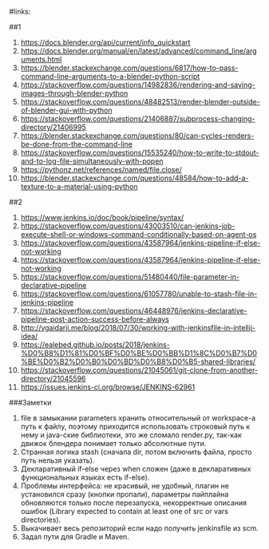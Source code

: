 #links:

##1

1. https://docs.blender.org/api/current/info_quickstart
2. https://docs.blender.org/manual/en/latest/advanced/command_line/arguments.html
3. https://blender.stackexchange.com/questions/6817/how-to-pass-command-line-arguments-to-a-blender-python-script
4. https://stackoverflow.com/questions/14982836/rendering-and-saving-images-through-blender-python
5. https://stackoverflow.com/questions/48482513/render-blender-outside-of-blender-gui-with-python
6. https://stackoverflow.com/questions/21406887/subprocess-changing-directory/21406995
7. https://blender.stackexchange.com/questions/80/can-cycles-renders-be-done-from-the-command-line
8. https://stackoverflow.com/questions/15535240/how-to-write-to-stdout-and-to-log-file-simultaneously-with-popen
9. https://pythonz.net/references/named/file.close/
10. https://blender.stackexchange.com/questions/48584/how-to-add-a-texture-to-a-material-using-python

##2

1. https://www.jenkins.io/doc/book/pipeline/syntax/
2. https://stackoverflow.com/questions/43003510/can-jenkins-job-execute-shell-or-windows-command-conditionally-based-on-agent-os
3. https://stackoverflow.com/questions/43587964/jenkins-pipeline-if-else-not-working
4. https://stackoverflow.com/questions/43587964/jenkins-pipeline-if-else-not-working
5. https://stackoverflow.com/questions/51480440/file-parameter-in-declarative-pipeline
6. https://stackoverflow.com/questions/61057780/unable-to-stash-file-in-jenkins-pipeline
7. https://stackoverflow.com/questions/46448976/jenkins-declarative-pipeline-post-action-success-before-always
8. http://vgaidarji.me/blog/2018/07/30/working-with-jenkinsfile-in-intellij-idea/
9. https://ealebed.github.io/posts/2018/jenkins-%D0%B8%D1%81%D0%BF%D0%BE%D0%BB%D1%8C%D0%B7%D0%BE%D0%B2%D0%B0%D0%BD%D0%B8%D0%B5-shared-libraries/
10. https://stackoverflow.com/questions/21045061/git-clone-from-another-directory/21045596
11. https://issues.jenkins-ci.org/browse/JENKINS-62961

###Заметки

1. file в замыкании parameters хранить относительный от workspace-а путь к файлу, поэтому приходится использовать 
    строковый путь к нему и java-ские библиотеки, это же сломало render.py, так-как движок блендера понимает только абсолютные пути.
2. Странная логика stash (сначала dir, потом включить файла, просто путь нельзя указать).
3. Декларативный if-else через when сложен (даже в декларативных функциональных языках есть if-else).
4. Проблемы интерфейса: не красивый, не удобный, плагин не установился сразу (кнопки пропали), параметры пайплайна 
    обновляются только после перезапуска, некорректные описания ошибок (Library expected to contain at least one 
    of src or vars directories).
5. Выкачивает весь репозиторий если надо получить jenkinsfile из scm.
6. Задал пути для Gradle и Maven.